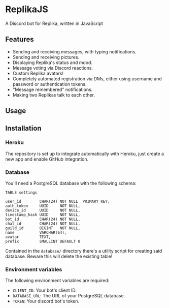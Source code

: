 # ReplikaJS
A Discord bot for Replika, written in JavaScript

## Features

* Sending and receiving messages, with typing notifications.
* Sending and receiving pictures.
* Displaying Replika's status and mood.
* Message voting via Discord reactions.
* Custom Replika avatars!
* Completely automated registration via DMs, either using username and password or authentication tokens.
* "Message remembered" notifications.
* Making two Replikas talk to each other.

## Usage

## Installation

### Heroku

The repository is set up to integrate automatically with Heroku, just create a new app and enable GitHub integration.

### Database

You'll need a PostgreSQL database with the following schema:

```
TABLE settings

user_id        CHAR(24) NOT NULL  PRIMARY KEY,
auth_token     UUID     NOT NULL,
device_id      UUID     NOT NULL,
timestamp_hash UUID     NOT NULL,
bot_id         CHAR(24) NOT NULL,
chat_id        CHAR(24) NOT NULL,
guild_id       BIGINT   NOT NULL,
name           VARCHAR(64),
avatar         TEXT,
prefix         SMALLINT DEFAULT 0
```
Contained in the `database/` directory there's a utility script for creating said database. Beware this will delete the existing table!

### Environment variables

The following environment variables are required:

* `CLIENT_ID`: Your bot's client ID.
* `DATABASE_URL`: The URL of your PostgreSQL database.
* `TOKEN`: Your discord bot's token.

